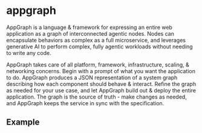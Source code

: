 # appgraph

AppGraph is a language & framework for expressing an entire web application as a graph of interconnected agentic nodes. Nodes can encapsulate behaviors as complex as a full microservice, and leverages generative AI to perform complex, fully agentic workloads without needing to write any code.

AppGraph takes care of all platform, framework, infrastructure, scaling, & networking concerns. Begin with a prompt of what you want the application to do. AppGraph produces a JSON representation of a system graph describing how each component should behave & interact. Refine the graph as needed for your use case, and let AppGraph build out & deploy the entire application. The graph is the source of truth - make changes as needed, and AppGraph keeps the service in sync with the specification.

## Example
